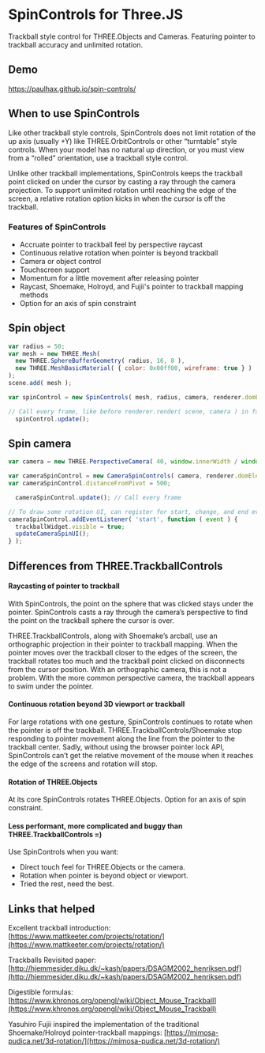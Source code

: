# SpinControls for Three.JS

Trackball style control for THREE.Objects and Cameras. Featuring pointer to trackball accuracy and unlimited rotation. 


## Demo

https://paulhax.github.io/spin-controls/


## When to use SpinControls

Like other trackball style controls, SpinControls does not limit rotation of the up axis (usually +Y) like THREE.OrbitControls or other “turntable” style controls.  When your model has no natural up direction, or you must view from a “rolled” orientation, use a trackball style control.

Unlike other trackball implementations, SpinControls keeps the trackball point clicked on under the cursor by casting a ray through the camera projection.  To support unlimited rotation until reaching the edge of the screen, a relative rotation option kicks in when the cursor is off the trackball.


### Features of SpinControls

- Accruate pointer to trackball feel by perspective raycast
- Continuous relative rotation when pointer is beyond trackball
- Camera or object control
- Touchscreen support
- Momentum for a little movement after releasing pointer
- Raycast, Shoemake, Holroyd, and Fujii's pointer to trackball mapping methods
- Option for an axis of spin constraint


## Spin object
```javascript
var radius = 50;
var mesh = new THREE.Mesh(
  new THREE.SphereBufferGeometry( radius, 16, 8 ),
  new THREE.MeshBasicMaterial( { color: 0x00ff00, wireframe: true } )
);
scene.add( mesh );

var spinControl = new SpinControls( mesh, radius, camera, renderer.domElement );  

// Call every frame, like before renderer.render( scene, camera ) in function animate()
  spinControl.update();
```


## Spin camera
```javascript
var camera = new THREE.PerspectiveCamera( 40, window.innerWidth / window.innerHeight, 1, 10000 );

var cameraSpinControl = new CameraSpinControls( camera, renderer.domElement );
var cameraSpinControl.distanceFromPivot = 500;

  cameraSpinControl.update(); // Call every frame

// To draw some rotation UI, can register for start, change, and end events
cameraSpinControl.addEventListener( 'start', function ( event ) {
  trackballWidget.visible = true;
  updateCameraSpinUI();
} );
```


## Differences from THREE.TrackballControls


#### Raycasting of pointer to trackball

With SpinControls, the point on the sphere that was clicked stays under the pointer.  SpinControls casts a ray through the camera’s perspective to find the point on the trackball sphere the cursor is over. 

THREE.TrackballControls, along with Shoemake’s arcball, use an orthographic projection in their pointer to trackball mapping.  When the pointer moves over the trackball closer to the edges of the screen, the trackball rotates too much and the trackball point clicked on disconnects from the cursor position.  With an orthographic camera, this is not a problem.   With the more common perspective camera, the trackball appears to swim under the pointer.  


#### Continuous rotation beyond 3D viewport or trackball

For large rotations with one gesture, SpinControls continues to rotate when the pointer is off the trackball.  THREE.TrackballControls/Shoemake stop responding to pointer movement along the line from the pointer to the trackball center.  Sadly, without using the browser pointer lock API, SpinControls can’t get the relative movement of the mouse when it reaches the edge of the screens and rotation will stop.


#### Rotation of THREE.Objects

At its core SpinControls rotates THREE.Objects.  Option for an axis of spin constraint.


#### Less performant, more complicated and buggy than THREE.TrackballControls =)

Use SpinControls when you want:

*   Direct touch feel for THREE.Objects or the camera.
*   Rotation when pointer is beyond object or viewport.
*   Tried the rest, need the best.


## Links that helped

Excellent trackball introduction: [https://www.mattkeeter.com/projects/rotation/](https://www.mattkeeter.com/projects/rotation/)

Trackballs Revisited paper: [http://hjemmesider.diku.dk/~kash/papers/DSAGM2002_henriksen.pdf](http://hjemmesider.diku.dk/~kash/papers/DSAGM2002_henriksen.pdf)

Digestible formulas: [https://www.khronos.org/opengl/wiki/Object_Mouse_Trackball](https://www.khronos.org/opengl/wiki/Object_Mouse_Trackball)

Yasuhiro Fujii inspired the implementation of the traditional Shoemake/Holroyd pointer-trackball mappings: [https://mimosa-pudica.net/3d-rotation/](https://mimosa-pudica.net/3d-rotation/)
